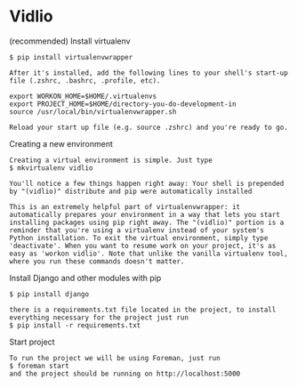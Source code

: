 Vidlio
======
(recommended) 
Install virtualenv

	$ pip install virtualenvwrapper

	After it's installed, add the following lines to your shell's start-up file (.zshrc, .bashrc, .profile, etc).

	export WORKON_HOME=$HOME/.virtualenvs
	export PROJECT_HOME=$HOME/directory-you-do-development-in
	source /usr/local/bin/virtualenvwrapper.sh

	Reload your start up file (e.g. source .zshrc) and you're ready to go.

Creating a new environment

	Creating a virtual environment is simple. Just type
	$ mkvirtualenv vidlio

	You'll notice a few things happen right away: Your shell is prepended by "(vidlio)" distribute and pip were automatically installed

	This is an extremely helpful part of virtualenvwrapper: it automatically prepares your environment in a way that lets you start installing packages using pip right away. The "(vidlio)" portion is a reminder that you're using a virtualenv instead of your system's Python installation. To exit the virtual environment, simply type 'deactivate'. When you want to resume work on your project, it's as easy as 'workon vidlio'. Note that unlike the vanilla virtualenv tool, where you run these commands doesn't matter.



Install Django and other modules with pip

	$ pip install django

	there is a requirements.txt file located in the project, to install everything necessary for the project just run
	$ pip install -r requirements.txt

Start project

	To run the project we will be using Foreman, just run
	$ foreman start
	and the project should be running on http://localhost:5000